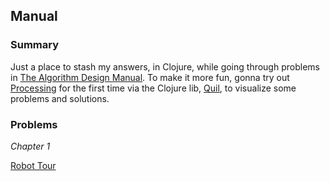 ## Manual

### Summary

Just a place to stash my answers, in Clojure, while going through problems in [The Algorithm Design Manual](http://www.amazon.com/Algorithm-Design-Manual-Steven-Skiena/dp/1848000693/ref=dp_ob_title_bk). To make it more fun, gonna try out [Processing](http://processing.org) for the first time via the Clojure lib, [Quil](https://github.com/quil/quil), to visualize some problems and solutions.

### Problems

_Chapter 1_

[Robot Tour](https://github.com/marsmining/manual/blob/master/doc/robot-tour.md)
